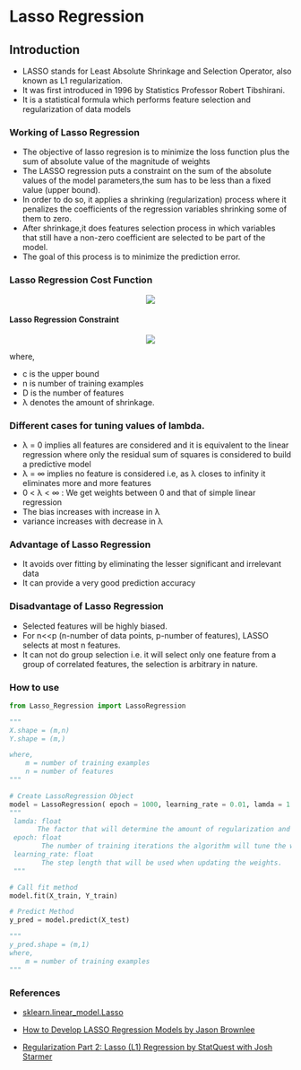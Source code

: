 # Lasso Regression

## Introduction

- LASSO stands for Least Absolute Shrinkage and Selection Operator, also known as L1 regularization.
- It was first introduced in 1996 by Statistics Professor Robert Tibshirani.
- It is a statistical formula which performs feature selection and regularization of data models


### Working of Lasso Regression 
- The objective of lasso regresion is to minimize the loss function plus the sum of absolute value of the magnitude of weights  
- The LASSO regression puts a constraint on the sum of the absolute values of the model parameters,the sum has to be less than a fixed value (upper bound). 
- In order to do so, it applies a shrinking (regularization) process where it penalizes the coefficients of the regression variables shrinking some of them to zero. 
- After shrinkage,it does features selection process in which variables that still have a non-zero coefficient are selected to be part of the model. 
- The goal of this process is to minimize the prediction error.  
 
### Lasso Regression Cost Function     
<p align="center">
  <img src="https://miro.medium.com/max/431/1*PJav7bnRliTqNaeDVOjLWQ.gif">
 </p>
 
 #### Lasso Regression Constraint
<p align="center">
  <img src="https://miro.medium.com/max/116/1*Zstaco2-yAYBmHDCbsQstQ.gif">
</p>


where,
- c is the upper bound
- n is number of training examples
- D is the number of features 
- λ denotes the amount of shrinkage.


### Different cases for tuning values of lambda.
- λ = 0 implies all features are considered and it is equivalent to the linear regression where only the residual sum of squares is considered to build a predictive model
- λ = ∞ implies no feature is considered i.e, as λ closes to infinity it eliminates more and more features   
- 0 < λ < ∞ : We get weights between 0 and that of simple linear regression
- The bias increases with increase in λ
- variance increases with decrease in λ





### Advantage of Lasso Regression 
- It avoids over fitting by eliminating the lesser significant and irrelevant data 
- It can provide a very good prediction accuracy 

### Disadvantage of Lasso Regression 
- Selected features will be highly biased.
- For n<<p (n-number of data points, p-number of features), LASSO selects at most n features.
- It can not do group selection i.e. it will select only one feature from a group of correlated features, the selection is arbitrary in nature.


### How to use
```python
from Lasso_Regression import LassoRegression

"""
X.shape = (m,n)
Y.shape = (m,)

where,
    m = number of training examples
    n = number of features 
"""

# Create LassoRegression Object
model = LassoRegression( epoch = 1000, learning_rate = 0.01, lamda = 1 )
"""
 lamda: float
       The factor that will determine the amount of regularization and feature shrinkage. 
 epoch: float
        The number of training iterations the algorithm will tune the weights for.
 learning_rate: float
        The step length that will be used when updating the weights.
 """

# Call fit method
model.fit(X_train, Y_train)

# Predict Method
y_pred = model.predict(X_test)

"""
y_pred.shape = (m,1)
where,
    m = number of training examples
"""
```

### References 
- [sklearn.linear_model.Lasso ](https://scikit-learn.org/stable/modules/generated/sklearn.linear_model.Lasso.html)
- [How to Develop LASSO Regression Models by Jason Brownlee](https://machinelearningmastery.com/lasso-regression-with-python/)

- [Regularization Part 2: Lasso (L1) Regression by StatQuest with Josh Starmer
](https://www.youtube.com/watch?v=NGf0voTMlcs)

